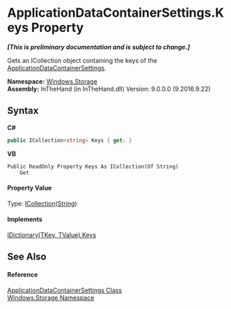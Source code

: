 # ApplicationDataContainerSettings.Keys Property 
 _**\[This is preliminary documentation and is subject to change.\]**_

Gets an ICollection object containing the keys of the <a href="T_Windows_Storage_ApplicationDataContainerSettings">ApplicationDataContainerSettings</a>.

**Namespace:**&nbsp;<a href="N_Windows_Storage">Windows.Storage</a><br />**Assembly:**&nbsp;InTheHand (in InTheHand.dll) Version: 9.0.0.0 (9.2016.9.22)

## Syntax

**C#**<br />
``` C#
public ICollection<string> Keys { get; }
```

**VB**<br />
``` VB
Public ReadOnly Property Keys As ICollection(Of String)
	Get
```


#### Property Value
Type: <a href="http://msdn2.microsoft.com/en-us/library/92t2ye13" target="_blank">ICollection</a>(<a href="http://msdn2.microsoft.com/en-us/library/s1wwdcbf" target="_blank">String</a>)

#### Implements
<a href="http://msdn2.microsoft.com/en-us/library/1ebzfbyx" target="_blank">IDictionary(TKey, TValue).Keys</a><br />

## See Also


#### Reference
<a href="T_Windows_Storage_ApplicationDataContainerSettings">ApplicationDataContainerSettings Class</a><br /><a href="N_Windows_Storage">Windows.Storage Namespace</a><br />
